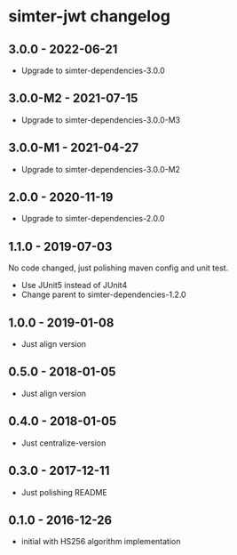 # simter-jwt changelog

## 3.0.0 - 2022-06-21

- Upgrade to simter-dependencies-3.0.0

## 3.0.0-M2 - 2021-07-15

- Upgrade to simter-dependencies-3.0.0-M3

## 3.0.0-M1 - 2021-04-27

- Upgrade to simter-dependencies-3.0.0-M2

## 2.0.0 - 2020-11-19

- Upgrade to simter-dependencies-2.0.0

## 1.1.0 - 2019-07-03

No code changed, just polishing maven config and unit test.

- Use JUnit5 instead of JUnit4
- Change parent to simter-dependencies-1.2.0

## 1.0.0 - 2019-01-08

- Just align version

## 0.5.0 - 2018-01-05

- Just align version

## 0.4.0 - 2018-01-05

- Just centralize-version

## 0.3.0 - 2017-12-11

- Just polishing README

## 0.1.0 - 2016-12-26

- initial with HS256 algorithm implementation
